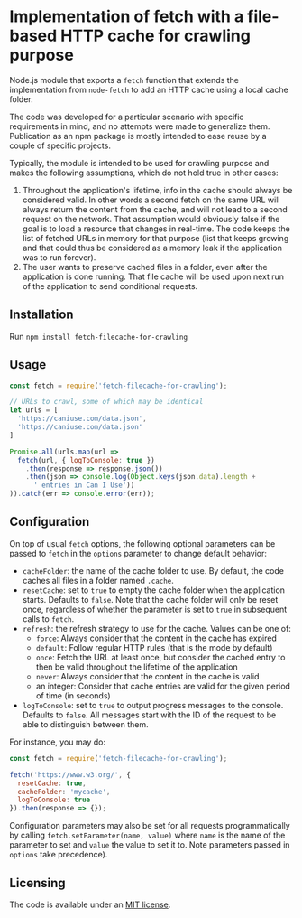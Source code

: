 # Implementation of fetch with a file-based HTTP cache for crawling purpose

Node.js module that exports a `fetch` function that extends the implementation
from `node-fetch` to add an HTTP cache using a local cache folder.

The code was developed for a particular scenario with specific requirements in
mind, and no attempts were made to generalize them. Publication as an npm
package is mostly intended to ease reuse by a couple of specific projects.

Typically, the module is intended to be used for crawling purpose and makes the
following assumptions, which do not hold true in other cases:

1. Throughout the application's lifetime, info in the cache should always be
considered valid. In other words a second fetch on the same URL will always
return the content from the cache, and will not lead to a second request on the
network. That assumption would obviously false if the goal is to load a resource
that changes in real-time. The code keeps the list of fetched URLs in memory
for that purpose (list that keeps growing and that could thus be considered as
a memory leak if the application was to run forever).
2. The user wants to preserve cached files in a folder, even after the
application is done running. That file cache will be used upon next run of the
application to send conditional requests.

## Installation

Run `npm install fetch-filecache-for-crawling`

## Usage

```js
const fetch = require('fetch-filecache-for-crawling');

// URLs to crawl, some of which may be identical
let urls = [
  'https://caniuse.com/data.json',
  'https://caniuse.com/data.json'
]

Promise.all(urls.map(url =>
  fetch(url, { logToConsole: true })
    .then(response => response.json())
    .then(json => console.log(Object.keys(json.data).length +
      ' entries in Can I Use'))
)).catch(err => console.error(err));
```

## Configuration

On top of usual `fetch` options, the following optional parameters can be
passed to `fetch` in the `options` parameter to change default behavior:

- `cacheFolder`: the name of the cache folder to use. By default, the code caches all files in a folder named `.cache`.
- `resetCache`: set to `true` to empty the cache folder when the application starts. Defaults to `false`. Note that the cache folder will only be reset once, regardless of whether the parameter is set to `true` in subsequent calls to `fetch`.
- `refresh`: the refresh strategy to use for the cache. Values can be one of:
  - `force`: Always consider that the content in the cache has expired
  - `default`: Follow regular HTTP rules (that is the mode by default)
  - `once`: Fetch the URL at least once, but consider the cached entry to then be valid throughout the lifetime of the application
  - `never`: Always consider that the content in the cache is valid
  - an integer: Consider that cache entries are valid for the given period of time (in seconds)
- `logToConsole`: set to `true` to output progress messages to the console. Defaults to `false`. All messages start with the ID of the request to be able to distinguish between them.

For instance, you may do:

```js
const fetch = require('fetch-filecache-for-crawling');

fetch('https://www.w3.org/', {
  resetCache: true,
  cacheFolder: 'mycache',
  logToConsole: true
}).then(response => {});
```

Configuration parameters may also be set for all requests programmatically by calling `fetch.setParameter(name, value)` where `name` is the name of the parameter to set and `value` the value to set it to. Note parameters passed in `options` take precedence).

## Licensing

The code is available under an [MIT license](LICENSE).
